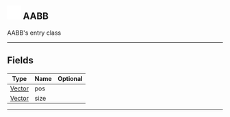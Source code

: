 ## <img src="../../.gitbook/assets/base.png" width="32" height="32" /> AABB
AABB's entry class<br>

-----------------
## Fields

| Type   | Name | Optional |
| ------ | ---- | -------: |
| [Vector](../vector/README.md) | pos |  |
| [Vector](../vector/README.md) | size |  |


--------